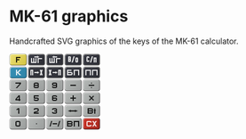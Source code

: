 # MK-61 graphics

Handcrafted SVG graphics of the keys of the MK-61 calculator.

![Sprite image](png/button-sprite.png)
